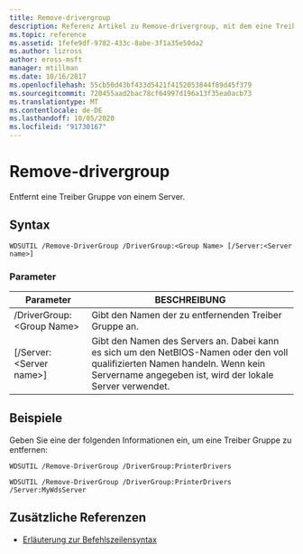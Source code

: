 ```yaml
---
title: Remove-drivergroup
description: Referenz Artikel zu Remove-drivergroup, mit dem eine Treiber Gruppe von einem Server entfernt wird.
ms.topic: reference
ms.assetid: 1fefe9df-9782-433c-8abe-3f1a35e50da2
ms.author: lizross
author: eross-msft
manager: mtillman
ms.date: 10/16/2017
ms.openlocfilehash: 55cb50d43bf433d5421f4152053844f89d45f379
ms.sourcegitcommit: 720455aad2bac78cf64997d196a13f35ea0acb73
ms.translationtype: MT
ms.contentlocale: de-DE
ms.lasthandoff: 10/05/2020
ms.locfileid: "91730167"
---
```

# <a name="remove-drivergroup"></a>Remove-drivergroup

Entfernt eine Treiber Gruppe von einem Server.

## <a name="syntax"></a>Syntax

```
WDSUTIL /Remove-DriverGroup /DriverGroup:<Group Name> [/Server:<Server name>]
```

### <a name="parameters"></a>Parameter

|Parameter|BESCHREIBUNG|
|---------|-----------|
|/DriverGroup:\<Group Name>|Gibt den Namen der zu entfernenden Treiber Gruppe an.|
|[/Server:\<Server name>]|Gibt den Namen des Servers an. Dabei kann es sich um den NetBIOS-Namen oder den voll qualifizierten Namen handeln. Wenn kein Servername angegeben ist, wird der lokale Server verwendet.|

## <a name="examples"></a>Beispiele

Geben Sie eine der folgenden Informationen ein, um eine Treiber Gruppe zu entfernen:
```
WDSUTIL /Remove-DriverGroup /DriverGroup:PrinterDrivers
```
```
WDSUTIL /Remove-DriverGroup /DriverGroup:PrinterDrivers /Server:MyWdsServer
```

## <a name="additional-references"></a>Zusätzliche Referenzen

- [Erläuterung zur Befehlszeilensyntax](command-line-syntax-key.md)